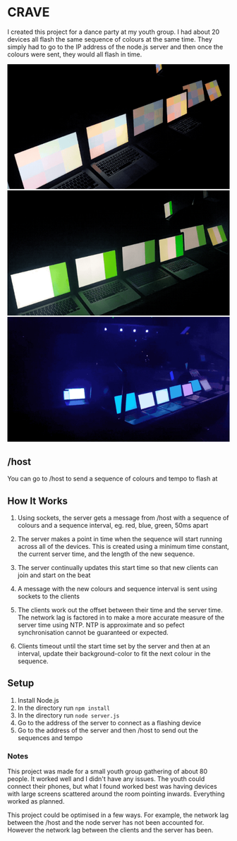 # CRAVE
I created this project for a dance party at my youth group. I had about 20 devices all flash the same sequence of colours at the same time. They simply had to go to the IP address of the node.js server and then once the colours were sent, they would all flash in time.

![Demonstration of color table](gifs/color-grid.gif "Demonstration of color table")
![Demonstration of columns](gifs/columns.gif "Demonstration of columns")
![Demonstration with full lightshow](gifs/full.gif "Demonstration with full lightshow")

## /host
You can go to /host to send a sequence of colours and tempo to flash at

## How It Works

1. Using sockets, the server gets a message from /host with a sequence of colours and a sequence interval, eg. red, blue, green, 50ms apart
2. The server makes a point in time when the sequence will start running across all of the devices. This is created using a minimum time constant, the current server time, and the length of the new sequence.
3. The server continually updates this start time so that new clients can join and start on the beat
4. A message with the new colours and sequence interval is sent using sockets to the clients

5. The clients work out the offset between their time and the server time. The network lag is factored in to make a more accurate measure of the server time using NTP. NTP is approximate and so pefect synchronisation cannot be guaranteed or expected.
6. Clients timeout until the start time set by the server and then at an interval, update their background-color to fit the next colour in the sequence.

## Setup

1. Install Node.js
2. In the directory run ```npm install```
3. In the directory run ```node server.js```
4. Go to the address of the server to connect as a flashing device
5. Go to the address of the server and then /host to send out the sequences and tempo

### Notes
This project was made for a small youth group gathering of about 80 people. It worked well and I didn't have any issues. The youth could connect their phones, but what I found worked best was having devices with large screens scattered around the room pointing inwards. Everything worked as planned.

This project could be optimised in a few ways. For example, the network lag between the /host and the node server has not been accounted for. However the network lag between the clients and the server has been.
